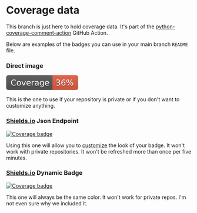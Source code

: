 # Coverage data

This branch is just here to hold coverage data. It's part of the
[python-coverage-comment-action](https://github.com/marketplace/actions/python-coverage-comment)
GitHub Action.

Below are examples of the badges you can use in your main branch `README` file.

### Direct image

[![Coverage badge](https://raw.githubusercontent.com/lucrohatschIoet/python-pizza-planet/python-coverage-comment-action-data/badge.svg)](https://github.com/lucrohatschIoet/python-pizza-planet/tree/python-coverage-comment-action-data)

This is the one to use if your repository is private or if you don't want to customize anything.

### [Shields.io](https://shields.io) Json Endpoint

[![Coverage badge](https://img.shields.io/endpoint?url=https://raw.githubusercontent.com/lucrohatschIoet/python-pizza-planet/python-coverage-comment-action-data/endpoint.json)](https://github.com/lucrohatschIoet/python-pizza-planet/tree/python-coverage-comment-action-data)

Using this one will allow you to [customize](https://shields.io/endpoint) the look of your badge.
It won't work with private repositories. It won't be refreshed more than once per five minutes.

### [Shields.io](https://shields.io) Dynamic Badge

[![Coverage badge](https://img.shields.io/badge/dynamic/json?color=brightgreen&label=coverage&query=%24.message&url=https%3A%2F%2Fraw.githubusercontent.com%2FlucrohatschIoet%2Fpython-pizza-planet%2Fpython-coverage-comment-action-data%2Fendpoint.json)](https://github.com/lucrohatschIoet/python-pizza-planet/tree/python-coverage-comment-action-data)

This one will always be the same color. It won't work for private repos. I'm not even sure why we included it.